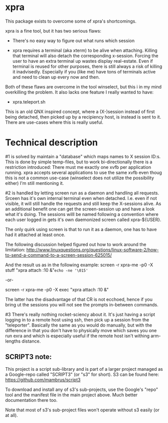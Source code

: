 xpra
=======

This package exists to overcome some of xpra's shortcomings.

xpra is a fine tool, but it has two serious flaws:

* There's no easy way to figure out what runs which session

* xpra requires a terminal (aka xterm) to be alive when attaching. Killing that terminal will also detach the corresponding x-session. Forcing the user to have an extra terminal up wastes display real-estate. Even if terminal is reused for other purposes, there is still always a risk of killing it inadvisedly. Especially if you (like me) have tons of terminals active and need to clean up every now and then.

Both of these flaws are overcome in the tool winselect, but this i in my mind overkilling the problem. It also lacks one feature I really wanted to have:

* xpra.teleport.sh

This is an old QNX inspired concept, where a (X-)session instead of first being detached, then picked up by a recipiency host, is instead is sent to it. There are use-cases where this is really useful.



Technical description
=====================

#1 is solved by maintain a "database" which maps names to X session ID:s. This is done by simple temp-files, but to work bi-directionally there is a restriction introduced: There must me exactly one xvfb per application running. xpra accepts several applications to use the same xvfb even thoug this is not a common use-case (winselect does not utilize the possibility either) I'm still mentioning it.

#2 is handled by letting screen run as a daemon and handling all requests. Srceen has it's own internal terminal even when detached. I.e. even if not visible, it will still handle the requests and still keep the X-sessions alive. As an additional benefit one can get the screen-session up and have a look what it's doing. The sessions willl be named following a convention where each user logged in gets it's own daemonized screen called xpra-${USER}.

The only quirk using screen is that to run it as a daemon, one has to have had it attached at least once.

The following discussion helped figured out how to work around the limitation:
http://www.linuxquestions.org/questions/linux-software-2/how-to-send-a-command-to-a-screen-session-625015/

And the result us as in the following example:
screen -r xpra-me -p0 -X stuff "xpra attach :10 &"`echo -ne '\015'`

 -or-

screen -r xpra-me -p0 -X exec "xpra attach :10 &"

The latter has the disadvantage of that CR is not ecchoed, hence if you bring ut the sessions you will not see the prompts in-between commands.

#3 There's really nothing rocket-sciency about it. It's just having a script logging in to a remote host using ssh, then pick up a session from the "teleporter". Basically the same as you would do manually, but with the difference in that you don't have to physically move which saves you one run exra and which is especially useful if the remote host isn't withing arm-lengths distance.



SCRIPT3 note:
-------------
This project is a script sub-library and is part of a larger project managed
as a Google-repo called "SCRIPT3" (or "s3" for short). S3 can be found
here: https://github.com/mambrus/script3

To download and install any of s3's sub-projects, use the Google's "repo" tool
and the manifest file in the main project above. Much better documentation
there too. 

Note that most of s3's sub-project files won't operate without s3 easily (or
at all).
  
